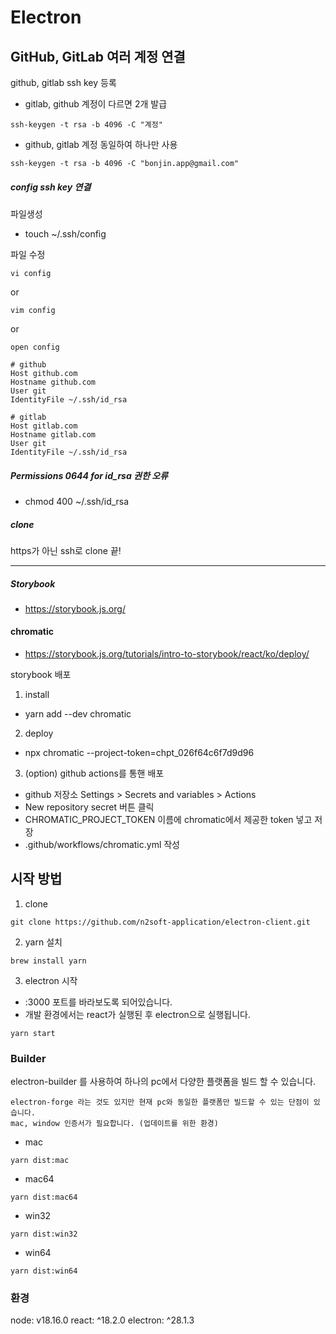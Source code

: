 # Electron

## GitHub, GitLab 여러 계정 연결
github, gitlab ssh key 등록
- gitlab, github 계정이 다르면 2개 발급
```shell
ssh-keygen -t rsa -b 4096 -C "계정"
```

- github, gitlab 계정 동일하여 하나만 사용
```shell
ssh-keygen -t rsa -b 4096 -C "bonjin.app@gmail.com"
```

##### config ssh key 연결
파일생성
- touch ~/.ssh/config

파일 수정
```shell
vi config
```
or
```shell
vim config
```
or
```shell
open config
```

```shell
# github
Host github.com
Hostname github.com
User git
IdentityFile ~/.ssh/id_rsa

# gitlab
Host gitlab.com
Hostname gitlab.com
User git
IdentityFile ~/.ssh/id_rsa
```

##### Permissions 0644 for id_rsa 권한 오류
- chmod 400 ~/.ssh/id_rsa

##### clone
https가 아닌 ssh로 clone 끝!

<hr/>

##### Storybook
- https://storybook.js.org/

#### chromatic
- https://storybook.js.org/tutorials/intro-to-storybook/react/ko/deploy/

storybook 배포
1. install
- yarn add --dev chromatic

2. deploy
- npx chromatic --project-token=chpt_026f64c6f7d9d96

3. (option) github actions를 통핸 배포
- github 저장소 Settings > Secrets and variables > Actions
- New repository secret 버튼 클릭
- CHROMATIC_PROJECT_TOKEN 이름에 chromatic에서 제공한 token 넣고 저장
- .github/workflows/chromatic.yml 작성


## 시작 방법

1. clone
```shell
git clone https://github.com/n2soft-application/electron-client.git
```

2. yarn 설치
```shell
brew install yarn
```

3. electron 시작
- :3000 포트를 바라보도록 되어있습니다.
- 개발 환경에서는 react가 실행된 후 electron으로 실행됩니다.
```shell
yarn start
```

### Builder
electron-builder 를 사용하여 하나의 pc에서 다양한 플랫폼을 빌드 할 수 있습니다.
```
electron-forge 라는 것도 있지만 현재 pc와 동일한 플랫폼만 빌드할 수 있는 단점이 있습니다.
mac, window 인증서가 필요합니다. (업데이트를 위한 환경)
```


- mac
```shell
yarn dist:mac
```

- mac64
```shell
yarn dist:mac64
```

- win32
```shell
yarn dist:win32
```

- win64
```shell
yarn dist:win64
```


### 환경
node: v18.16.0
react: ^18.2.0
electron: ^28.1.3